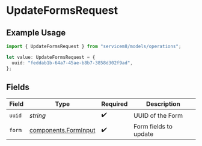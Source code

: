 # UpdateFormsRequest

## Example Usage

```typescript
import { UpdateFormsRequest } from "servicem8/models/operations";

let value: UpdateFormsRequest = {
  uuid: "feddab1b-64a7-45ae-b8b7-3858d302f9ad",
};
```

## Fields

| Field                                                        | Type                                                         | Required                                                     | Description                                                  |
| ------------------------------------------------------------ | ------------------------------------------------------------ | ------------------------------------------------------------ | ------------------------------------------------------------ |
| `uuid`                                                       | *string*                                                     | :heavy_check_mark:                                           | UUID of the Form                                             |
| `form`                                                       | [components.FormInput](../../models/components/forminput.md) | :heavy_check_mark:                                           | Form fields to update                                        |